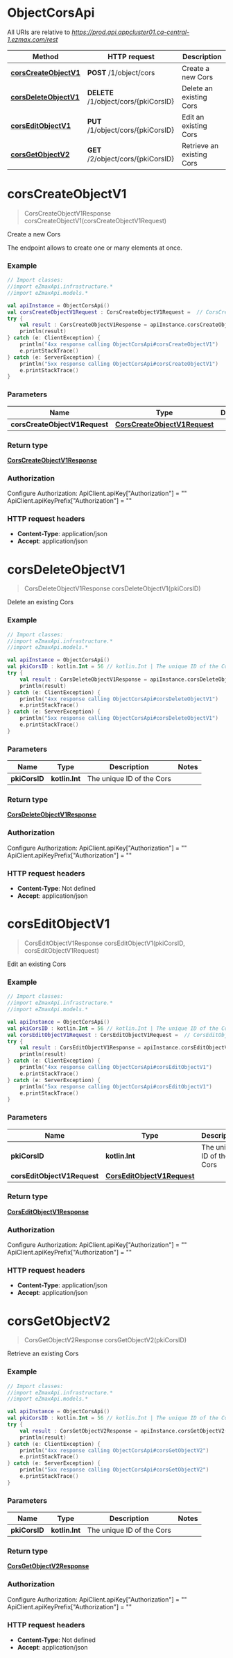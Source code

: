# ObjectCorsApi

All URIs are relative to *https://prod.api.appcluster01.ca-central-1.ezmax.com/rest*

Method | HTTP request | Description
------------- | ------------- | -------------
[**corsCreateObjectV1**](ObjectCorsApi.md#corsCreateObjectV1) | **POST** /1/object/cors | Create a new Cors
[**corsDeleteObjectV1**](ObjectCorsApi.md#corsDeleteObjectV1) | **DELETE** /1/object/cors/{pkiCorsID} | Delete an existing Cors
[**corsEditObjectV1**](ObjectCorsApi.md#corsEditObjectV1) | **PUT** /1/object/cors/{pkiCorsID} | Edit an existing Cors
[**corsGetObjectV2**](ObjectCorsApi.md#corsGetObjectV2) | **GET** /2/object/cors/{pkiCorsID} | Retrieve an existing Cors


<a id="corsCreateObjectV1"></a>
# **corsCreateObjectV1**
> CorsCreateObjectV1Response corsCreateObjectV1(corsCreateObjectV1Request)

Create a new Cors

The endpoint allows to create one or many elements at once.

### Example
```kotlin
// Import classes:
//import eZmaxApi.infrastructure.*
//import eZmaxApi.models.*

val apiInstance = ObjectCorsApi()
val corsCreateObjectV1Request : CorsCreateObjectV1Request =  // CorsCreateObjectV1Request | 
try {
    val result : CorsCreateObjectV1Response = apiInstance.corsCreateObjectV1(corsCreateObjectV1Request)
    println(result)
} catch (e: ClientException) {
    println("4xx response calling ObjectCorsApi#corsCreateObjectV1")
    e.printStackTrace()
} catch (e: ServerException) {
    println("5xx response calling ObjectCorsApi#corsCreateObjectV1")
    e.printStackTrace()
}
```

### Parameters

Name | Type | Description  | Notes
------------- | ------------- | ------------- | -------------
 **corsCreateObjectV1Request** | [**CorsCreateObjectV1Request**](CorsCreateObjectV1Request.md)|  |

### Return type

[**CorsCreateObjectV1Response**](CorsCreateObjectV1Response.md)

### Authorization


Configure Authorization:
    ApiClient.apiKey["Authorization"] = ""
    ApiClient.apiKeyPrefix["Authorization"] = ""

### HTTP request headers

 - **Content-Type**: application/json
 - **Accept**: application/json

<a id="corsDeleteObjectV1"></a>
# **corsDeleteObjectV1**
> CorsDeleteObjectV1Response corsDeleteObjectV1(pkiCorsID)

Delete an existing Cors



### Example
```kotlin
// Import classes:
//import eZmaxApi.infrastructure.*
//import eZmaxApi.models.*

val apiInstance = ObjectCorsApi()
val pkiCorsID : kotlin.Int = 56 // kotlin.Int | The unique ID of the Cors
try {
    val result : CorsDeleteObjectV1Response = apiInstance.corsDeleteObjectV1(pkiCorsID)
    println(result)
} catch (e: ClientException) {
    println("4xx response calling ObjectCorsApi#corsDeleteObjectV1")
    e.printStackTrace()
} catch (e: ServerException) {
    println("5xx response calling ObjectCorsApi#corsDeleteObjectV1")
    e.printStackTrace()
}
```

### Parameters

Name | Type | Description  | Notes
------------- | ------------- | ------------- | -------------
 **pkiCorsID** | **kotlin.Int**| The unique ID of the Cors |

### Return type

[**CorsDeleteObjectV1Response**](CorsDeleteObjectV1Response.md)

### Authorization


Configure Authorization:
    ApiClient.apiKey["Authorization"] = ""
    ApiClient.apiKeyPrefix["Authorization"] = ""

### HTTP request headers

 - **Content-Type**: Not defined
 - **Accept**: application/json

<a id="corsEditObjectV1"></a>
# **corsEditObjectV1**
> CorsEditObjectV1Response corsEditObjectV1(pkiCorsID, corsEditObjectV1Request)

Edit an existing Cors



### Example
```kotlin
// Import classes:
//import eZmaxApi.infrastructure.*
//import eZmaxApi.models.*

val apiInstance = ObjectCorsApi()
val pkiCorsID : kotlin.Int = 56 // kotlin.Int | The unique ID of the Cors
val corsEditObjectV1Request : CorsEditObjectV1Request =  // CorsEditObjectV1Request | 
try {
    val result : CorsEditObjectV1Response = apiInstance.corsEditObjectV1(pkiCorsID, corsEditObjectV1Request)
    println(result)
} catch (e: ClientException) {
    println("4xx response calling ObjectCorsApi#corsEditObjectV1")
    e.printStackTrace()
} catch (e: ServerException) {
    println("5xx response calling ObjectCorsApi#corsEditObjectV1")
    e.printStackTrace()
}
```

### Parameters

Name | Type | Description  | Notes
------------- | ------------- | ------------- | -------------
 **pkiCorsID** | **kotlin.Int**| The unique ID of the Cors |
 **corsEditObjectV1Request** | [**CorsEditObjectV1Request**](CorsEditObjectV1Request.md)|  |

### Return type

[**CorsEditObjectV1Response**](CorsEditObjectV1Response.md)

### Authorization


Configure Authorization:
    ApiClient.apiKey["Authorization"] = ""
    ApiClient.apiKeyPrefix["Authorization"] = ""

### HTTP request headers

 - **Content-Type**: application/json
 - **Accept**: application/json

<a id="corsGetObjectV2"></a>
# **corsGetObjectV2**
> CorsGetObjectV2Response corsGetObjectV2(pkiCorsID)

Retrieve an existing Cors



### Example
```kotlin
// Import classes:
//import eZmaxApi.infrastructure.*
//import eZmaxApi.models.*

val apiInstance = ObjectCorsApi()
val pkiCorsID : kotlin.Int = 56 // kotlin.Int | The unique ID of the Cors
try {
    val result : CorsGetObjectV2Response = apiInstance.corsGetObjectV2(pkiCorsID)
    println(result)
} catch (e: ClientException) {
    println("4xx response calling ObjectCorsApi#corsGetObjectV2")
    e.printStackTrace()
} catch (e: ServerException) {
    println("5xx response calling ObjectCorsApi#corsGetObjectV2")
    e.printStackTrace()
}
```

### Parameters

Name | Type | Description  | Notes
------------- | ------------- | ------------- | -------------
 **pkiCorsID** | **kotlin.Int**| The unique ID of the Cors |

### Return type

[**CorsGetObjectV2Response**](CorsGetObjectV2Response.md)

### Authorization


Configure Authorization:
    ApiClient.apiKey["Authorization"] = ""
    ApiClient.apiKeyPrefix["Authorization"] = ""

### HTTP request headers

 - **Content-Type**: Not defined
 - **Accept**: application/json

